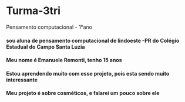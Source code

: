 # Turma-3tri
Pensamento computacional - 1°ano
#### sou aluna de pensamento computacional de lindoeste -PR do Colégio Estadual do Campo Santa Luzia 
#### Meu nome é Emanuele Remonti, tenho 15 anos 
#### Estou aprendendo muito com esse projeto, pois esta sendo muito interessante 
#### Meu projeto é sobre cosméticos, e falarei um pouco sobre ele 
